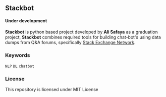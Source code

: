 ## Stackbot
#### Under development


**Stackbot** is python based project developed by **Ali Safaya** as a graduation project, **Stackbot** combines required tools for building chat-bot's using data dumps from Q&A forums, specifically [Stack Exchange Network](https://stackexchange.com/).


### Keywords

`NLP` `DL` `chatbot`

### License

This repository is licensed under MIT License
